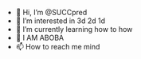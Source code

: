 - 👋 Hi, I’m @SUCCpred
- 👀 I’m interested in 3d 2d 1d
- 🌱 I’m currently learning how to how
- 💞️ I AM ABOBA
- 📫 How to reach me mind

<!---
SUCCpred/SUCCpred is a ✨ special ✨ repository because its `README.md` (this file) appears on your GitHub profile.
You can click the Preview link to take a look at your changes.
--->
